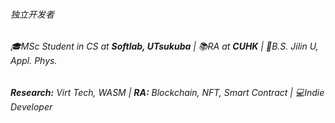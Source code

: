 ###### 独立开发者
###### 🎓MSc Student in CS at **Softlab, UTsukuba** | 📚RA at **CUHK** | 📜B.S. Jilin U, Appl. Phys.
###### **Research:** Virt Tech, WASM | **RA:** Blockchain, NFT, Smart Contract | 💻Indie Developer
